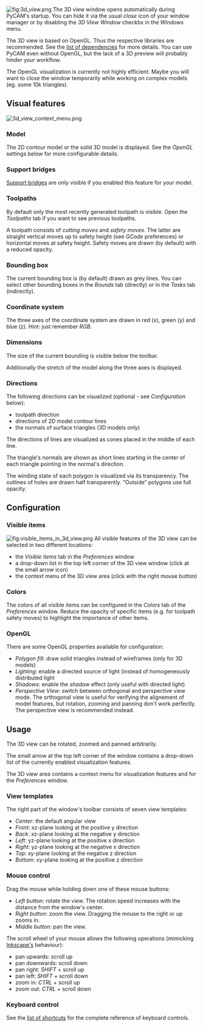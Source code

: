![](3d_view.png "fig:3d_view.png") The 3D view window opens
automatically during PyCAM's startup. You can hide it via the usual
*close* icon of your window manager or by disabling the *3D View Window*
checkbx in the *Windows* menu.

The 3D view is based on OpenGL. Thus the respective libraries are
recommended. See the [list of dependencies](Requirements "wikilink") for
more details. You can use PyCAM even without OpenGL, but the lack of a
3D preview will probably hinder your workflow.

The OpenGL visualization is currently not highly efficient. Maybe you
will want to close the window temporarily while working on complex
models (eg. some 10k triangles).

Visual features
---------------

![](3d_view_context_menu.png "3d_view_context_menu.png")

### Model

The 2D contour model or the solid 3D model is displayed. See the
*OpenGL* settings below for more configurable details.

### Support bridges

[Support bridges](Support_Bridges "wikilink") are only visible if you
enabled this feature for your model.

### Toolpaths

By default only the most recently generated toolpath is visible. Open
the *Toolpaths* tab if you want to see previous toolpaths.

A toolpath consists of *cutting moves* and *safety moves*. The latter
are straight vertical moves up to safety height (see *GCode*
preferences) or horizontal moves at safety height. Safety moves are
drawn (by default) with a reduced opacity.

### Bounding box

The current bounding box is (by default) drawn as grey lines. You can
select other bounding boxes in the *Bounds* tab (directly) or in the
*Tasks* tab (indirectly).

### Coordinate system

The three axes of the coordinate system are drawn in red (x), green (y)
and blue (z). Hint: just remember *RGB*.

### Dimensions

The size of the current bounding is visible below the toolbar.

Additionally the stretch of the model along the three axes is displayed.

### Directions

The following directions can be visualized (optional - see
*Configuration* below):

-   toolpath direction
-   directions of 2D model contour lines
-   the normals of surface triangles (3D models only)

The directions of lines are visualized as cones placed in the middle of
each line.

The triangle's normals are shown as short lines starting in the center
of each triangle pointing in the normal's direction.

The winding state of each polygon is visualized via its transparency.
The outlines of holes are drawn half transparently. “Outside” polygons
use full opacity.

Configuration
-------------

### Visible items

![](visible_items_in_3d_view.png "fig:visible_items_in_3d_view.png") All
visible features of the 3D view can be selected in two different
locations:

-   the *Visible items* tab in the *Preferences* window
-   a drop-down list in the top left corner of the 3D view window (click
    at the small arrow icon)
-   the context menu of the 3D view area (click with the right mouse
    button)

### Colors

The colors of all visible items can be configured in the *Colors* tab of
the *Preferences* window. Reduce the opacity of specific items (e.g. for
toolpath safety moves) to highlight the importance of other items.

### OpenGL

There are some OpenGL properties available for configuration:

-   *Polygon fill*: draw solid triangles instead of wireframes (only for
    3D models)
-   *Lighting*: enable a directed source of light (instead of
    homogeneously distributed light
-   *Shadows*: enable the *shadow* effect (only useful with directed
    light)
-   *Perspective View*: switch between orthogonal and perspective view
    mode. The orthogonal view is useful for verifying the alignement of
    model features, but rotation, zooming and panning don't work
    perfectly. The perspective view is recommended instead.

Usage
-----

The 3D view can be rotated, zoomed and panned arbitrarily.

The small arrow at the top left corner of the window contains a
drop-down list of the currently enabled visualization features.

The 3D view area contains a context menu for visualization features and
for the *Preferences* window.

### View templates

The right part of the window's toolbar consists of seven view templates:

-   *Center*: the default angular view
-   *Front*: xz-plane looking at the positive y direction
-   *Back*: xz-plane looking at the negative y direction
-   *Left*: yz-plane looking at the positive x direction
-   *Right*: yz-plane looking at the negative x direction
-   *Top*: xy-plane looking at the negative z direction
-   *Bottom*: xy-plane looking at the positive z direction

### Mouse control

Drag the mouse while holding down one of these mouse buttons:

-   *Left button*: rotate the view. The rotation speed increases with
    the distance from the window's center.
-   *Right button*: zoom the view. Dragging the mouse to the right or up
    zooms in.
-   *Middle button*: pan the view.

The scroll wheel of your mouse allows the following operations
(mimicking [Inkscape's](http://inkscape.org) behaviour):

-   pan upwards: scroll up
-   pan downwards: scroll down
-   pan right: *SHIFT* + scroll up
-   pan left: *SHIFT* + scroll down
-   zoom in: *CTRL* + scroll up
-   zoom out: *CTRL* + scroll down

### Keyboard control

See the [list of
shortcuts](KeyboardShortcuts#Visualization_window "wikilink") for the
complete reference of keyboard controls.
